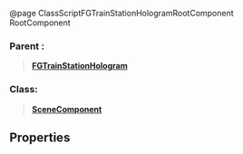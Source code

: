@page ClassScriptFGTrainStationHologramRootComponent RootComponent
### Parent :
<b><a href="_class_script_f_g_train_station_hologram.html"><blockquote>FGTrainStationHologram</blockquote></a></b>
### Class:
<b><a href="_class_script_scene_component.html"><blockquote>SceneComponent</blockquote></a></b>
## Properties
